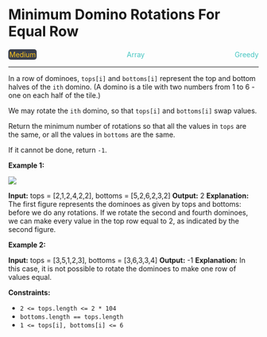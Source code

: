 # Minimum Domino Rotations For Equal Row

<div style="display: flex; justify-content: space-between; align-items: center">
<div style="color: #fac31d;
padding: 2px; background-color: #3a3f4b; border-radius: 5px;">Medium</div>
<div style="color: #46c6c2">Array</div>
<div style="color: #46c6c2">Greedy</div>
</div>

---

In a row of dominoes, `tops[i]` and `bottoms[i]` represent the top and bottom halves of the `ith` domino. (A domino is a tile with two numbers from 1 to 6 - one on each half of the tile.)

We may rotate the `ith` domino, so that `tops[i]` and `bottoms[i]` swap values.

Return the minimum number of rotations so that all the values in `tops` are the same, or all the values in `bottoms` are the same.

If it cannot be done, return `-1`.

**Example 1:**

![](https://assets.leetcode.com/uploads/2021/05/14/domino.png)

**Input:** tops = \[2,1,2,4,2,2\], bottoms = \[5,2,6,2,3,2\]
**Output:** 2
**Explanation:** 
The first figure represents the dominoes as given by tops and bottoms: before we do any rotations.
If we rotate the second and fourth dominoes, we can make every value in the top row equal to 2, as indicated by the second figure.

**Example 2:**

**Input:** tops = \[3,5,1,2,3\], bottoms = \[3,6,3,3,4\]
**Output:** -1
**Explanation:** 
In this case, it is not possible to rotate the dominoes to make one row of values equal.

**Constraints:**

*   `2 <= tops.length <= 2 * 104`
*   `bottoms.length == tops.length`
*   `1 <= tops[i], bottoms[i] <= 6`